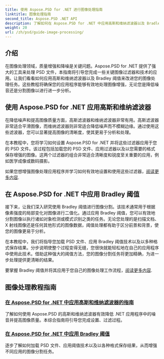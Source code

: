 ```yaml
---
title: 使用 Aspose.PSD for .NET 进行图像处理指南
linktitle: 图像处理指南
second_title: Aspose.PSD .NET API
description: 了解如何在 Aspose.PSD for .NET 中应用高斯和维纳滤波器以及 Bradley 阈值来实现更好的图像处理和分割。
weight: 20
url: /zh/psd/guide-image-processing/
---
```

## 介绍

在图像处理领域，质量增强和降噪是关键问题。Aspose.PSD for .NET 提供了强大的工具来处理 PSD 文件，本指南将引导您完成一些关键图像过滤器和技术的应用。让我们看看如何应用高斯和维纳滤波器以及 Bradley 阈值来改进您的图像处理任务。这些教程将确保您的应用程序能够有效地处理图像增强，无论您是降低噪音还是分割图像以进行进一步分析。

## 使用 Aspose.PSD for .NET 应用高斯和维纳滤波器

在降低噪声和提高图像质量方面，高斯滤波器和维纳滤波器非常有用。高斯滤波器非常适合平滑图像，而维纳滤波器则非常适合降低噪声而不模糊边缘。通过使用这些滤波器，您可以显著提高图像的清晰度，使其更易于分析和处理。

在本教程中，您将学习如何设置 Aspose.PSD for .NET 并将这些过滤器应用于您的 PSD 文件。该过程包括加载您的 PSD 文件、应用过滤器以及以您需要的格式保存增强的图像。这两个过滤器的组合非常适合清晰度和锐度至关重要的应用，例如医学成像或数码摄影。

如果您想增强图像处理应用程序并学习如何有效地设置和使用这些过滤器，[阅读更多内容](./guide-to-apply-gaussian-wiener-filters/).

## 在 Aspose.PSD for .NET 中应用 Bradley 阈值

接下来，让我们深入研究使用 Bradley 阈值进行图像分割。该技术通常用于根据像素强度的局部变化对图像进行二值化。通过应用 Bradley 阈值，您可以有效地分割图像以执行诸如对象检测或模式识别之类的任务。无论您处理的是扫描文档、X 射线图像还是任何其他形式的图像数据，阈值处理都有助于区分前景和背景，使您的图像更易于分析。

在本教程中，我们将指导您加载 PSD 文件、应用 Bradley 阈值技术以及以多种格式保存结果。分步说明使整个过程变得无缝，您很快就能轻松地在自己的应用程序中使用此技术。借助这种强大的阈值方法，您的图像分割任务将更加精确，为进一步处理提供更清晰的结果。

要掌握 Bradley 阈值并将其应用于您自己的图像处理工作流程，[阅读更多内容](./apply-bradley-thresholding/).

## 图像处理教程指南
### [在 Aspose.PSD for .NET 中应用高斯和维纳滤波器的指南](./guide-to-apply-gaussian-wiener-filters/)
了解如何使用 Aspose.PSD 的高斯和维纳滤波器有效降低 .NET 应用程序中的噪音并提高图像质量。本综合指南将引导您完成设置、过滤过程。
### [在 Aspose.PSD for .NET 中应用 Bradley 阈值](./apply-bradley-thresholding/)
逐步了解如何加载 PSD 文件、应用阈值技术以及以各种格式保存结果，从而增强不同应用的图像分割任务。